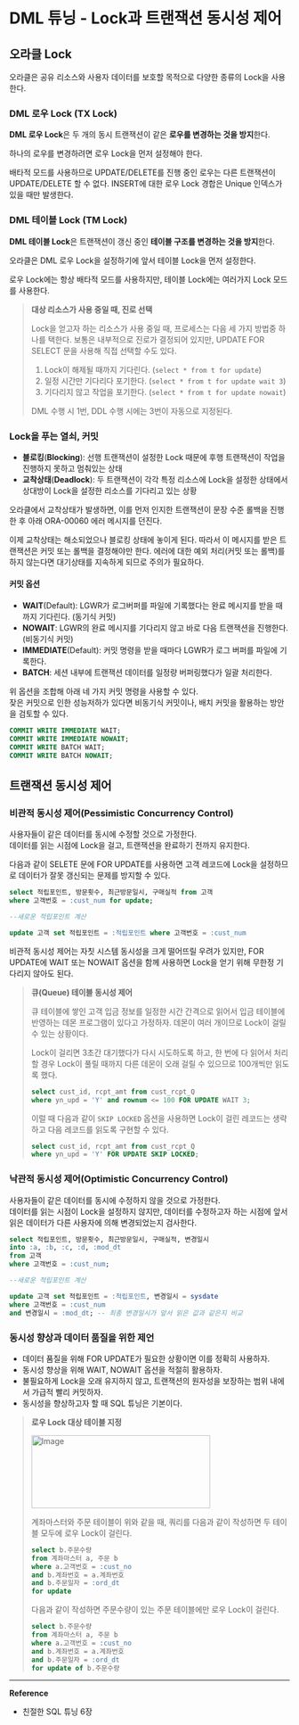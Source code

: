 # DML 튜닝 - Lock과 트랜잭션 동시성 제어
## 오라클 Lock
오라클은 공유 리소스와 사용자 데이터를 보호할 목적으로 다양한 종류의 Lock을 사용한다.
### DML 로우 Lock (TX Lock)
**DML 로우 Lock**은 두 개의 동시 트랜잭션이 같은 **로우를 변경하는 것을 방지**한다.

하나의 로우를 변경하려면 로우 Lock을 먼저 설정해야 한다.

배타적 모드를 사용하므로 UPDATE/DELETE를 진행 중인 로우는 다른 트랜잭션이 UPDATE/DELETE 할 수 없다.
INSERT에 대한 로우 Lock 경합은 Unique 인덱스가 있을 때만 발생한다.

### DML 테이블 Lock (TM Lock)
**DML 테이블 Lock**은 트랜잭션이 갱신 중인 **테이블 구조를 변경하는 것을 방지**한다.

오라클은 DML 로우 Lock을 설정하기에 앞서 테이블 Lock을 먼저 설정한다.

로우 Lock에는 항상 배타적 모드를 사용하지만, 테이블 Lock에는 여러가지 Lock 모드를 사용한다.

> **대상 리소스가 사용 중일 때, 진로 선택**
> 
> Lock을 얻고자 하는 리소스가 사용 중일 때, 프로세스는 다음 세 가지 방법중 하나를 택한다.
> 보통은 내부적으로 진로가 결정되어 있지만, UPDATE FOR SELECT 문을 사용해 직접 선택할 수도 있다.
> 
> 1. Lock이 해제될 때까지 기다린다. (`select * from t for update`)
> 2. 일정 시간만 기다리다 포기한다. (`select * from t for update wait 3`)
> 3. 기다리지 않고 작업을 포기한다. (`select * from t for update nowait`)
> 
> DML 수행 시 1번, DDL 수행 시에는 3번이 자동으로 지정된다.

### Lock을 푸는 열쇠, 커밋
- **블로킹**(**Blocking**): 선행 트랜잭션이 설정한 Lock 때문에 후행 트랜잭션이 작업을 진행하지 못하고 멈춰있는 상태
- **교착상태**(**Deadlock**): 두 트랜잭션이 각각 특정 리소스에 Lock을 설정한 상태에서 상대방이 Lock을 설정한 리소스를 기다리고 있는 상황

오라클에서 교착상태가 발생하면, 이를 먼저 인지한 트랜잭션이 문장 수준 롤백을 진행한 후 아래 ORA-00060 에러 메시지를 던진다.

이제 교착상태는 해소되었으나 블로킹 상태에 놓이게 된다. 따라서 이 메시지를 받은 트랜잭션은 커밋 또는 롤백을 결정해야만 한다.
에러에 대한 예외 처리(커밋 또는 롤백)를 하지 않는다면 대기상태를 지속하게 되므로 주의가 필요하다.

#### 커밋 옵션
- **WAIT**(Default): LGWR가 로그버퍼를 파일에 기록했다는 완료 메시지를 받을 때까지 기다린다. (동기식 커밋)
- **NOWAIT**: LGWR의 완료 메시지를 기다리지 않고 바로 다음 트랜잭션을 진행한다. (비동기식 커밋)
- **IMMEDIATE**(Default): 커밋 명령을 받을 때마다 LGWR가 로그 버퍼를 파일에 기록한다.
- **BATCH**: 세션 내부에 트랜잭션 데이터를 일정량 버퍼링했다가 일괄 처리한다.

위 옵션을 조합해 아래 네 가지 커밋 명령을 사용할 수 있다.<br>
잦은 커밋으로 인한 성능저하가 있다면 비동기식 커밋이나, 배치 커밋을 활용하는 방안을 검토할 수 있다. 
```sql
COMMIT WRITE IMMEDIATE WAIT;
COMMIT WRITE IMMEDIATE NOWAIT;
COMMIT WRITE BATCH WAIT;
COMMIT WRITE BATCH NOWAIT;
```


## 트랜잭션 동시성 제어
### 비관적 동시성 제어(Pessimistic Concurrency Control)
사용자들이 같은 데이터를 동시에 수정할 것으로 가정한다.<br>
데이터를 읽는 시점에 Lock을 걸고, 트랜잭션을 완료하기 전까지 유지한다.

다음과 같이 SELETE 문에 FOR UPDATE를 사용하면 고객 레코드에 Lock을 설정하므로 데이터가 잘못 갱신되는 문제를 방지할 수 있다.
```sql
select 적립포인트, 방문횟수, 최근방문일시, 구매실적 from 고객
where 고객번호 = :cust_num for update;

--새로운 적립포인트 계산

update 고객 set 적립포인트 = :적립포인트 where 고객번호 = :cust_num
```
비관적 동시성 제어는 자칫 시스템 동시성을 크게 떨어뜨릴 우려가 있지만, FOR UPDATE에 WAIT 또는 NOWAIT 옵션을 함께 사용하면 Lock을 얻기 위해 무한정 기다리지 않아도 된다.

> **큐(Queue) 테이블 동시성 제어**
> 
> 큐 테이블에 쌓인 고객 입금 정보를 일정한 시간 간격으로 읽어서 입금 테이블에 반영하는 데몬 프로그램이 있다고 가정하자.
> 데몬이 여러 개이므로 Lock이 걸릴 수 있는 상황이다.
> 
> Lock이 걸리면 3초간 대기했다가 다시 시도하도록 하고, 한 번에 다 읽어서 처리할 경우 Lock이 풀릴 때까지 다른 데몬이 오래 걸릴 수 있으므로 100개씩만 읽도록 했다.
> ```sql
> select cust_id, rcpt_amt from cust_rcpt_Q
> where yn_upd = 'Y' and rownum <= 100 FOR UPDATE WAIT 3;
> ```
> 
> 이럴 때 다음과 같이 `SKIP LOCKED` 옵션을 사용하면 Lock이 걸린 레코드는 생략하고 다음 레코드를 읽도록 구현할 수 있다.
> ```sql
> select cust_id, rcpt_amt from cust_rcpt_Q
> where yn_upd = 'Y' FOR UPDATE SKIP LOCKED;
> ```

### 낙관적 동시성 제어(Optimistic Concurrency Control)
사용자들이 같은 데이터를 동시에 수정하지 않을 것으로 가정한다.<br>
데이터를 읽는 시점이 Lock을 설정하지 않지만, 데이터를 수정하고자 하는 시점에 앞서 읽은 데이터가 다른 사용자에 의해 변경되었는지 검사한다.

```sql
select 적립포인트, 방문횟수, 최근방문일시, 구매실적, 변경일시
into :a, :b, :c, :d, :mod_dt
from 고객
where 고객번호 = :cust_num;

--새로운 적립포인트 계산

update 고객 set 적립포인트 = :적립포인트, 변경일시 = sysdate
where 고객번호 = :cust_num
and 변경일시 = :mod_dt; -- 최종 변경일시가 앞서 읽은 값과 같은지 비교
```

### 동시성 향상과 데이터 품질을 위한 제언
- 데이터 품질을 위해 FOR UPDATE가 필요한 상황이면 이를 정확히 사용하자.
- 동시성 향상을 위해 WAIT, NOWAIT 옵션을 적절히 활용하자.
- 불필요하게 Lock을 오래 유지하지 않고, 트랜잭션의 원자성을 보장하는 범위 내에서 가급적 빨리 커밋하자.
- 동시성을 향상하고자 할 때 SQL 튜닝은 기본이다.

> **로우 Lock 대상 테이블 지정**
>
> <img width="321" height="131" alt="Image" src="https://github.com/user-attachments/assets/75fafb42-42cd-4f2c-bec3-c082f872d0e6" />
>
> 계좌마스터와 주문 테이블이 위와 같을 때, 쿼리를 다음과 같이 작성하면 두 테이블 모두에 로우 Lock이 걸린다.
> ```sql
> select b.주문수량
> from 계좌마스터 a, 주문 b
> where a.고객번호 = :cust_no
> and b.계좌번호 = a.계좌번호
> and b.주문일자 = :ord_dt
> for update
> ```
> 
> 다음과 같이 작성하면 주문수량이 있는 주문 테이블에만 로우 Lock이 걸린다.
> ```sql
> select b.주문수량
> from 계좌마스터 a, 주문 b
> where a.고객번호 = :cust_no
> and b.계좌번호 = a.계좌번호
> and b.주문일자 = :ord_dt
> for update of b.주문수량
> ```

---
**Reference**<br>
- 친절한 SQL 튜닝 6장
